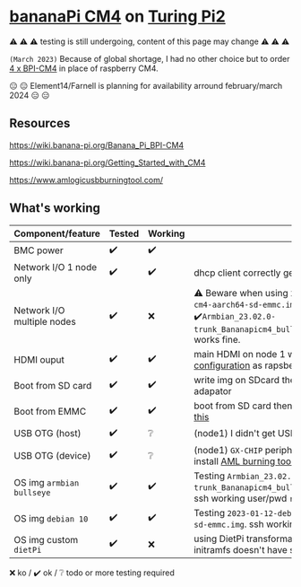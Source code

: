 # [bananaPi CM4](https://www.aliexpress.com/item/1005005115415086.html) on [Turing Pi2](https://turingpi.com/product/turing-pi-2/)

:warning: :warning: :warning:  testing is still undergoing, content of this page may change :warning: :warning: :warning:

``(March 2023)`` Because of global shortage, I had no other choice but to order [4 x BPI-CM4](https://www.aliexpress.com/item/1005005115415086.html) in place of raspberry CM4.

 :expressionless: :expressionless: Element14/Farnell is planning for availability arround february/march 2024 :expressionless: :expressionless:


## Resources

https://wiki.banana-pi.org/Banana_Pi_BPI-CM4

https://wiki.banana-pi.org/Getting_Started_with_CM4

https://www.amlogicusbburningtool.com/


## What's working


Component/feature |Tested | Working  | Remark
---|---|---| --
BMC power | :heavy_check_mark:|:heavy_check_mark: | 
Network I/O 1 node only| :heavy_check_mark:|:heavy_check_mark: | dhcp client correctly getting IP
Network I/O multiple nodes | :heavy_check_mark: | :x: | :warning: Beware when using ``2023-01-12-debian-10-buster-bpi-cm4-aarch64-sd-emmc.img``, same mac is used on  nodes. :heavy_check_mark:``Armbian_23.02.0-trunk_Bananapicm4_bullseye_current_6.0.14_minimal.img`` works fine.
HDMI ouput| :heavy_check_mark: |:heavy_check_mark:| main HDMI on node 1 with [same HDMI Circuit Switch configuration](https://help.turingpi.com/hc/en-us/articles/8685766680477-Specifications-and-I-O-Ports#f231ec3c) as rapsberry PI CM4
Boot from SD card| :heavy_check_mark: |:heavy_check_mark:| write img on SDcard then insert in the turingPI CM4 adapator
Boot from EMMC | :heavy_check_mark:	 |:heavy_check_mark: | boot from SD card then `dd` your img to ``/dev/mmcblk0`` [see this](https://wiki.banana-pi.org/Getting_Started_with_CM4#Install_Image_to_EMMC)
USB OTG (host) | :heavy_check_mark: |:grey_question: | (node1) I  didn't get USB host to work yet.
USB OTG (device) | :heavy_check_mark: |:grey_question: | (node1) ``GX-CHIP`` peripheral will appear on windows 10, install [AML burning tool suite](https://download.banana-pi.dev/d/3ebbfa04265d4dddb81b/files/?p=%2FTools%2Fimage_download_tools%2Faml_usb_burning_tool_V2_setup_v2.2.3.3.zip) to get the driver.
OS img ``armbian bullseye`` | :heavy_check_mark:|:heavy_check_mark: | Testing ``Armbian_23.02.0-trunk_Bananapicm4_bullseye_current_6.0.14_minimal.img``. ssh working user/pwd ``root/1234`` then create ``pi/bananapi``
OS img ``debian 10`` | :heavy_check_mark:|:heavy_check_mark: | Testing ``2023-01-12-debian-10-buster-bpi-cm4-aarch64-sd-emmc.img``. ssh working user/pwd ``pi/bananapi`` then ``su -``
OS img custom ``dietPi`` | :heavy_check_mark:|:x: | using DietPi transformation script fails after 1st reboot, initramfs doesn't have support for A311 processor

:x: ko / :heavy_check_mark: ok / :grey_question: todo or more testing required
